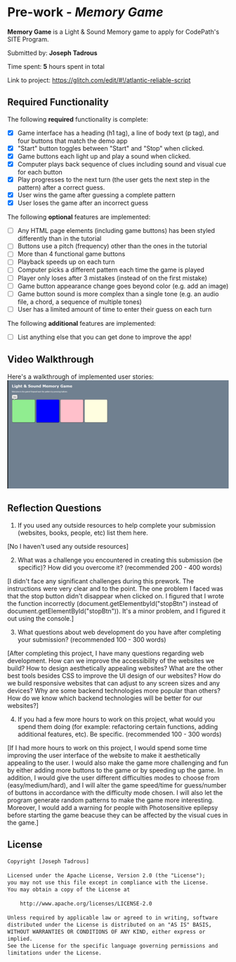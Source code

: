 # Pre-work - *Memory Game*

**Memory Game** is a Light & Sound Memory game to apply for CodePath's SITE Program. 

Submitted by: **Joseph Tadrous**

Time spent: **5** hours spent in total

Link to project: https://glitch.com/edit/#!/atlantic-reliable-script

## Required Functionality

The following **required** functionality is complete:

* [x] Game interface has a heading (h1 tag), a line of body text (p tag), and four buttons that match the demo app
* [x] "Start" button toggles between "Start" and "Stop" when clicked. 
* [x] Game buttons each light up and play a sound when clicked. 
* [x] Computer plays back sequence of clues including sound and visual cue for each button
* [x] Play progresses to the next turn (the user gets the next step in the pattern) after a correct guess. 
* [x] User wins the game after guessing a complete pattern
* [x] User loses the game after an incorrect guess

The following **optional** features are implemented:

* [ ] Any HTML page elements (including game buttons) has been styled differently than in the tutorial
* [ ] Buttons use a pitch (frequency) other than the ones in the tutorial
* [ ] More than 4 functional game buttons
* [ ] Playback speeds up on each turn
* [ ] Computer picks a different pattern each time the game is played
* [ ] Player only loses after 3 mistakes (instead of on the first mistake)
* [ ] Game button appearance change goes beyond color (e.g. add an image)
* [ ] Game button sound is more complex than a single tone (e.g. an audio file, a chord, a sequence of multiple tones)
* [ ] User has a limited amount of time to enter their guess on each turn

The following **additional** features are implemented:

- [ ] List anything else that you can get done to improve the app!

## Video Walkthrough

Here's a walkthrough of implemented user stories:
![](https://github.com/JosephTadrous/light-memory-game/blob/main/walkthrough.gif?raw=true)


## Reflection Questions
1. If you used any outside resources to help complete your submission (websites, books, people, etc) list them here. 

[No I haven't used any outside resources]

2. What was a challenge you encountered in creating this submission (be specific)? How did you overcome it? (recommended 200 - 400 words) 

[I didn't face any significant challenges during this prework. The instructions were very clear and to the point. The one problem I faced was that the stop button didn't disappear when clicked on. I figured that I wrote the function incorrectly (document.getElementbyId("stopBtn") instead of document.getElementById("stopBtn")). It's a minor problem, and I figured it out using the console.]

3. What questions about web development do you have after completing your submission? (recommended 100 - 300 words) 

[After completing this project, I have many questions regarding web development. How can we improve the accessibility of the websites we build? How to design aesthetically appealing websites? What are the other best tools besides CSS to improve the UI design of our websites? How do we build responsive websites that can adjust to any screen sizes and any devices? Why are some backend technologies more popular than others? How do we know which backend technologies will be better for our websites?]

4. If you had a few more hours to work on this project, what would you spend them doing (for example: refactoring certain functions, adding additional features, etc). Be specific. (recommended 100 - 300 words) 

[If I had more hours to work on this project, I would spend some time improving the user interface of the website to make it aesthetically appealing to the user. I would also make the game more challenging and fun by either adding more buttons to the game or by speeding up the game. In addition, I would give the user different difficulties modes to choose from (easy/medium/hard), and I will alter the game speed/time for guess/number of buttons in accordance with the difficulty mode chosen. I will also let the program generate random patterns to make the game more interesting. Moreover, I would add a warning for people with Photosensitive epilepsy before starting the game beacuse they can be affected by the visual cues in the game.]



## License

    Copyright [Joseph Tadrous]

    Licensed under the Apache License, Version 2.0 (the "License");
    you may not use this file except in compliance with the License.
    You may obtain a copy of the License at

        http://www.apache.org/licenses/LICENSE-2.0

    Unless required by applicable law or agreed to in writing, software
    distributed under the License is distributed on an "AS IS" BASIS,
    WITHOUT WARRANTIES OR CONDITIONS OF ANY KIND, either express or implied.
    See the License for the specific language governing permissions and
    limitations under the License.
